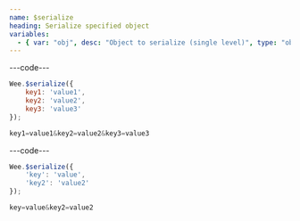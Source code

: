 ```yaml
---
name: $serialize
heading: Serialize specified object
variables:
  - { var: "obj", desc: "Object to serialize (single level)", type: "object", req: true }
---
```


---code---

```javascript
Wee.$serialize({
	key1: 'value1',
	key2: 'value2',
	key3: 'value3'
});
```

```javascript
key1=value1&key2=value2&key3=value3
```

---code---

```javascript
Wee.$serialize({
	'key': 'value',
	'key2': 'value2'
});
```

```javascript
key=value&key2=value2
```